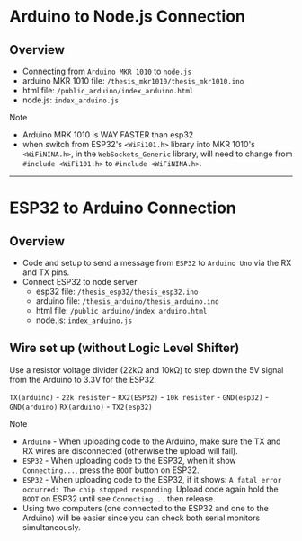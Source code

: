 # Arduino to Node.js Connection

## Overview
- Connecting from `Arduino MKR 1010` to `node.js`
 - arduino MKR 1010 file: `/thesis_mkr1010/thesis_mkr1010.ino`
 - html file: `/public_arduino/index_arduino.html`
 - node.js: `index_arduino.js`

> [!NOTE]
> - Arduino MRK 1010 is WAY FASTER than esp32
> - when switch from ESP32's `<WiFi101.h>` library into MKR 1010's `<WiFiNINA.h>`, in the `WebSockets_Generic` library, will need to change from `#include <WiFi101.h>` to `#include <WiFiNINA.h>`.

---

# ESP32 to Arduino Connection

## Overview

- Code and setup to send a message from `ESP32` to `Arduino Uno` via the RX and TX pins.
- Connect ESP32 to node server
  - esp32 file: `/thesis_esp32/thesis_esp32.ino`
  - arduino file: `/thesis_arduino/thesis_arduino.ino`
  - html file: `/public_arduino/index_arduino.html`
  - node.js: `index_arduino.js`

## Wire set up (without Logic Level Shifter)

Use a resistor voltage divider (22kΩ and 10kΩ) to step down the 5V signal from the Arduino to 3.3V for the ESP32.

`TX(arduino)` - `22k resister` - `RX2(ESP32)` - `10k resister` - `GND(esp32)` - `GND(arduino)`
`RX(arduino)` - `TX2(esp32)`

> [!NOTE]
> - `Arduino` - When uploading code to the Arduino, make sure the TX and RX wires are disconnected (otherwise the upload will fail).
> - `ESP32` - When uploading code to the ESP32, when it show `Connecting...`, press the `BOOT` button on ESP32.
> - `ESP32` - When uploading code to the ESP32, if it shows: `A fatal error occurred: The chip stopped responding`. Upload code again hold the `BOOT` on ESP32 until see `Connecting...` then release.
> - Using two computers (one connected to the ESP32 and one to the Arduino) will be easier since you can check both serial monitors simultaneously.
